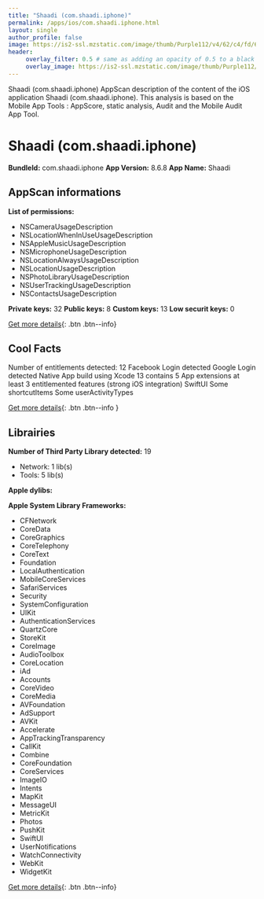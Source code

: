 ```yaml
---
title: "Shaadi (com.shaadi.iphone)"
permalink: /apps/ios/com.shaadi.iphone.html
layout: single
author_profile: false
image: https://is2-ssl.mzstatic.com/image/thumb/Purple112/v4/62/c4/fd/62c4fd6f-5fc5-ebea-228a-d4f20614bad2/AppIcon-0-1x_U007emarketing-0-8-0-85-220.png/512x512bb.jpg
header: 
     overlay_filter: 0.5 # same as adding an opacity of 0.5 to a black background
     overlay_image: https://is2-ssl.mzstatic.com/image/thumb/Purple112/v4/62/c4/fd/62c4fd6f-5fc5-ebea-228a-d4f20614bad2/AppIcon-0-1x_U007emarketing-0-8-0-85-220.png/512x512bb.jpg
---
```

Shaadi (com.shaadi.iphone) AppScan description of the content of the iOS application Shaadi (com.shaadi.iphone). This analysis is based on the Mobile App Tools : AppScore, static analysis, Audit and the Mobile Audit App Tool.

# Shaadi (com.shaadi.iphone)

**BundleId:** com.shaadi.iphone
**App Version:** 8.6.8
**App Name:** Shaadi


## AppScan informations 

**List of permissions:** 
- NSCameraUsageDescription
- NSLocationWhenInUseUsageDescription
- NSAppleMusicUsageDescription
- NSMicrophoneUsageDescription
- NSLocationAlwaysUsageDescription
- NSLocationUsageDescription
- NSPhotoLibraryUsageDescription
- NSUserTrackingUsageDescription
- NSContactsUsageDescription
  
  
**Private keys:** 32
**Public keys:** 8
**Custom keys:** 13
**Low securit keys:** 0
  
[Get more details](/pricing.html){: .btn .btn--info}

## Cool Facts

Number of entitlements detected: 12
Facebook Login detected
Google Login detected
Native App
build using Xcode 13
contains 5 App extensions
at least 3 entitlemented features (strong iOS integration)
SwiftUI
Some shortcutItems 
Some userActivityTypes
  
[Get more details](/pricing.html){: .btn .btn--info }

## Librairies 
**Number of Third Party Library detected:** 19
- Network: 1 lib(s)
- Tools: 5 lib(s)


**Apple dylibs:**


**Apple System Library Frameworks:**
- CFNetwork
- CoreData
- CoreGraphics
- CoreTelephony
- CoreText
- Foundation
- LocalAuthentication
- MobileCoreServices
- SafariServices
- Security
- SystemConfiguration
- UIKit
- AuthenticationServices
- QuartzCore
- StoreKit
- CoreImage
- AudioToolbox
- CoreLocation
- iAd
- Accounts
- CoreVideo
- CoreMedia
- AVFoundation
- AdSupport
- AVKit
- Accelerate
- AppTrackingTransparency
- CallKit
- Combine
- CoreFoundation
- CoreServices
- ImageIO
- Intents
- MapKit
- MessageUI
- MetricKit
- Photos
- PushKit
- SwiftUI
- UserNotifications
- WatchConnectivity
- WebKit
- WidgetKit


  
[Get more details](/pricing.html){: .btn .btn--info}

